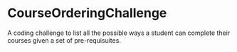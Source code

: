 # CourseOrderingChallenge
A coding challenge to list all the possible ways a student can complete their courses given a set of pre-requisuites.
